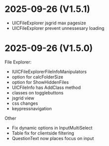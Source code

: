 ﻿# 2025-09-26 (V1.5.1)
- UICFileExplorer jsgrid max pagesize
- UICFileExplorer prevent unnessesary loading

# 2025-09-26 (V1.5.0)
File Explorer:
- IUICFileExplorerFileInfoManipulators
- option for calcFolderSize
- option for ShowHiddenFiles
- UICFileInfo has AddClass method
- classes on togglebuttons
- jsgrid view
- css changes
- keypressnavigation

Other
- Fix dynamic options in InputMultiSelect
- Table fix for clientside filtering	
- QuestionText now places focus on input

